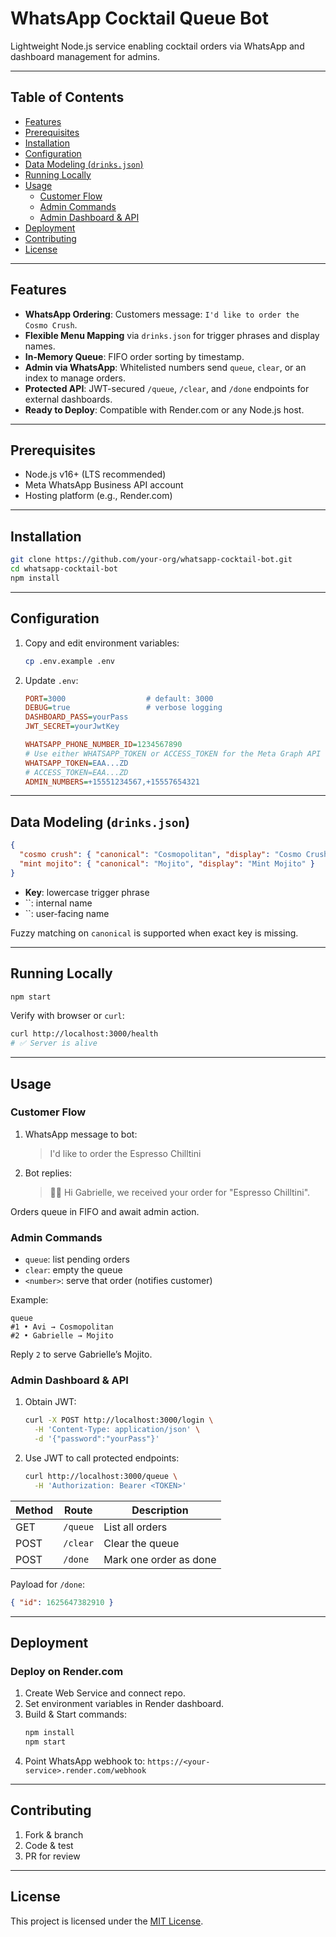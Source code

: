 # WhatsApp Cocktail Queue Bot

Lightweight Node.js service enabling cocktail orders via WhatsApp and dashboard management for admins.

---

## Table of Contents

- [Features](#features)
- [Prerequisites](#prerequisites)
- [Installation](#installation)
- [Configuration](#configuration)
- [Data Modeling (](#data-modeling-drinksjson)[`drinks.json`](#data-modeling-drinksjson)[)](#data-modeling-drinksjson)
- [Running Locally](#running-locally)
- [Usage](#usage)
  - [Customer Flow](#customer-flow)
  - [Admin Commands](#admin-commands)
  - [Admin Dashboard & API](#admin-dashboard--api)
- [Deployment](#deployment)
- [Contributing](#contributing)
- [License](#license)

---

## Features

- **WhatsApp Ordering**: Customers message: `I'd like to order the Cosmo Crush`.
- **Flexible Menu Mapping** via `drinks.json` for trigger phrases and display names.
- **In-Memory Queue**: FIFO order sorting by timestamp.
- **Admin via WhatsApp**: Whitelisted numbers send `queue`, `clear`, or an index to manage orders.
- **Protected API**: JWT-secured `/queue`, `/clear`, and `/done` endpoints for external dashboards.
- **Ready to Deploy**: Compatible with Render.com or any Node.js host.

---

## Prerequisites

- Node.js v16+ (LTS recommended)
- Meta WhatsApp Business API account
- Hosting platform (e.g., Render.com)

---

## Installation

```bash
git clone https://github.com/your-org/whatsapp-cocktail-bot.git
cd whatsapp-cocktail-bot
npm install
```

---

## Configuration

1. Copy and edit environment variables:
   ```bash
   cp .env.example .env
   ```
2. Update `.env`:
   ```ini
   PORT=3000                  # default: 3000
   DEBUG=true                 # verbose logging
   DASHBOARD_PASS=yourPass
   JWT_SECRET=yourJwtKey

   WHATSAPP_PHONE_NUMBER_ID=1234567890
   # Use either WHATSAPP_TOKEN or ACCESS_TOKEN for the Meta Graph API token
   WHATSAPP_TOKEN=EAA...ZD
   # ACCESS_TOKEN=EAA...ZD
   ADMIN_NUMBERS=+15551234567,+15557654321
   ```

---

## Data Modeling (`drinks.json`)

```json
{
  "cosmo crush": { "canonical": "Cosmopolitan", "display": "Cosmo Crush" },
  "mint mojito": { "canonical": "Mojito", "display": "Mint Mojito" }
}
```

- **Key**: lowercase trigger phrase
- ``: internal name
- ``: user-facing name

Fuzzy matching on `canonical` is supported when exact key is missing.

---

## Running Locally

```bash
npm start
```

Verify with browser or `curl`:

```bash
curl http://localhost:3000/health
# ✅ Server is alive
```

---

## Usage

### Customer Flow

1. WhatsApp message to bot:
   > I'd like to order the Espresso Chilltini
2. Bot replies:
   > 👨‍🍳 Hi Gabrielle, we received your order for "Espresso Chilltini".

Orders queue in FIFO and await admin action.

### Admin Commands

- `queue`: list pending orders
- `clear`: empty the queue
- `<number>`: serve that order (notifies customer)

Example:

```text
queue
#1 • Avi → Cosmopolitan
#2 • Gabrielle → Mojito
```

Reply `2` to serve Gabrielle’s Mojito.

### Admin Dashboard & API

1. Obtain JWT:
   ```bash
   curl -X POST http://localhost:3000/login \
     -H 'Content-Type: application/json' \
     -d '{"password":"yourPass"}'
   ```
2. Use JWT to call protected endpoints:
   ```bash
   curl http://localhost:3000/queue \
     -H 'Authorization: Bearer <TOKEN>'
   ```

| Method | Route    | Description            |
| ------ | -------- | ---------------------- |
| GET    | `/queue` | List all orders        |
| POST   | `/clear` | Clear the queue        |
| POST   | `/done`  | Mark one order as done |

Payload for `/done`:

```json
{ "id": 1625647382910 }
```

---

## Deployment

### Deploy on Render.com

1. Create Web Service and connect repo.
2. Set environment variables in Render dashboard.
3. Build & Start commands:
   ```bash
   npm install
   npm start
   ```
4. Point WhatsApp webhook to: `https://<your-service>.render.com/webhook`

---

## Contributing

1. Fork & branch
2. Code & test
3. PR for review

---

## License

This project is licensed under the [MIT License](LICENSE).

